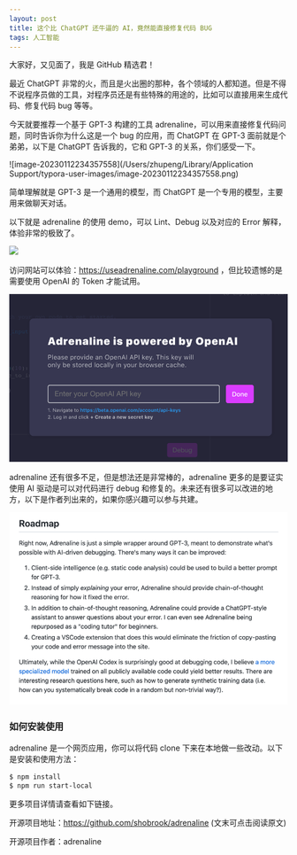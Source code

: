 ```yaml
---
layout: post
title: 这个比 ChatGPT 还牛逼的 AI，竟然能直接修复代码 BUG
tags: 人工智能
---
```


大家好，又见面了，我是 GitHub 精选君！

最近 ChatGPT 非常的火，而且是火出圈的那种，各个领域的人都知道。但是不得不说程序员做的工具，对程序员还是有些特殊的用途的，比如可以直接用来生成代码、修复代码 bug 等等。

今天就要推荐一个基于 GPT-3 构建的工具 adrenaline，可以用来直接修复代码问题，同时告诉你为什么这是一个 bug 的应用，而 ChatGPT 在 GPT-3 面前就是个弟弟，以下是 ChatGPT 告诉我的，它和 GPT-3 的关系，你们感受一下。

![image-20230112234357558](/Users/zhupeng/Library/Application Support/typora-user-images/image-20230112234357558.png)

简单理解就是 GPT-3 是一个通用的模型，而 ChatGPT 是一个专用的模型，主要用来做聊天对话。

以下就是 adrenaline 的使用 demo，可以 Lint、Debug 以及对应的 Error 解释，体验非常的极致了。

![](./demo.gif)

访问网站可以体验：https://useadrenaline.com/playground ，但比较遗憾的是需要使用 OpenAI 的 Token 才能试用。

![image-20230112234850897](https://raw.githubusercontent.com/ZhuPeng/pic/master/images/compress_image-20230112234850897.png)

adrenaline 还有很多不足，但是想法还是非常棒的，adrenaline 更多的是要证实使用 AI 驱动是可以对代码进行 debug 和修复的。未来还有很多可以改进的地方，以下是作者列出来的，如果你感兴趣可以参与共建。

![image-20230112235106875](https://raw.githubusercontent.com/ZhuPeng/pic/master/mac/compress_image-20230112235106875.png)

### 如何安装使用

adrenaline 是一个网页应用，你可以将代码 clone 下来在本地做一些改动。以下是安装和使用方法：

```bash
$ npm install
$ npm run start-local
```

更多项目详情请查看如下链接。

开源项目地址：https://github.com/shobrook/adrenaline   (文末可点击阅读原文)

开源项目作者：adrenaline

